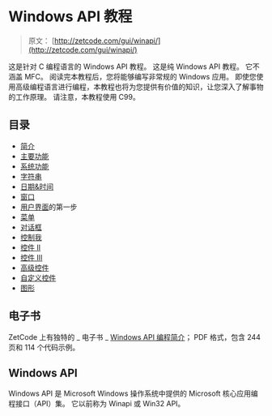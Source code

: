 # Windows API 教程

> 原文： [http://zetcode.com/gui/winapi/](http://zetcode.com/gui/winapi/)

这是针对 C 编程语言的 Windows API 教程。 这是纯 Windows API 教程。 它不涵盖 MFC。 阅读完本教程后，您将能够编写非常规的 Windows 应用。 即使您使用高级编程语言进行编程，本教程也将为您提供有价值的知识，让您深入了解事物的工作原理。 请注意，本教程使用 C99。

## 目录


*   [简介](introduction/)
*   [主要功能](main/)
*   [系统功能](system/)
*   [字符串](strings/)
*   [日期&时间](datetime/)
*   [窗口](window/)
*   [用户界面](firststeps/)的第一步
*   [菜单](menus/)
*   [对话框](dialogs/)
*   [控制我](controls/)
*   [控件 II](controlsII/)
*   [控件 III](controlsIII/)
*   [高级控件](advancedcontrols/)
*   [自定义控件](customcontrols/)
*   [图形](gdi/)


## 电子书

ZetCode 上有独特的 _ 电子书 _ [Windows API 编程简介](/ebooks/windowsapi/)； PDF 格式，包含 244 页和 114 个代码示例。

## Windows API

Windows API 是 Microsoft Windows 操作系统中提供的 Microsoft 核心应用编程接口（API）集。 它以前称为 Winapi 或 Win32 API。